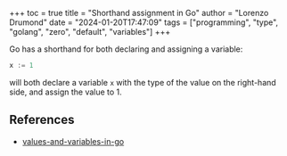 +++
toc = true
title = "Shorthand assignment in Go"
author = "Lorenzo Drumond"
date = "2024-01-20T17:47:09"
tags = ["programming",  "type",  "golang",  "zero",  "default",  "variables"]
+++


Go has a shorthand for both declaring and assigning a variable:
```go
x := 1
```

will both declare a variable `x` with the type of the value on the right-hand side, and assign the value to 1.

## References
- [values-and-variables-in-go](/wiki/values-and-variables-in-go/)
